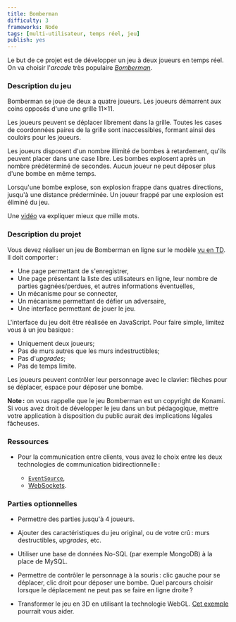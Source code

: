 ```yaml
---
title: Bomberman
difficulty: 3
frameworks: Node
tags: [multi-utilisateur, temps réel, jeu]
publish: yes
---
```


Le but de ce projet est de développer un jeu à deux joueurs en temps
réel. On va choisir l'*arcade* très populaire
[*Bomberman*](https://en.wikipedia.org/wiki/Bomberman).

### Description du jeu

Bomberman se joue de deux a quatre joueurs. Les joueurs démarrent aux
coins opposés d'une une grille 11×11.

Les joueurs peuvent se déplacer librement dans la grille. Toutes les
cases de coordonnées paires de la grille sont inaccessibles, formant
ainsi des couloirs pour les joueurs.

Les joueurs disposent d'un nombre illimité de bombes à retardement,
qu'ils peuvent placer dans une case libre. Les bombes explosent après
un nombre prédéterminé de secondes. Aucun joueur ne peut déposer plus
d'une bombe en même temps.

Lorsqu'une bombe explose, son explosion frappe dans quatres
directions, jusqu'à une distance préderminée. Un joueur frappé par une
explosion est éliminé du jeu.

Une [vidéo](https://www.youtube.com/watch?v=DZNcCowQKRQ) va expliquer
mieux que mille mots.

### Description du projet

Vous devez réaliser un jeu de Bomberman en ligne sur le modèle
[vu en TD](tutorials/accounts-node). Il doit comporter :

- Une page permettant de s'enregistrer,
- Une page présentant la liste des utilisateurs en ligne, leur nombre
  de parties gagnées/perdues, et autres informations éventuelles,
- Un mécanisme pour se connecter,
- Un mécanisme permettant de défier un adversaire,
- Une interface permettant de jouer le jeu.

L'interface du jeu doit être réalisée en JavaScript. Pour faire
simple, limitez vous à un jeu basique :

- Uniquement deux joueurs;
- Pas de murs autres que les murs indestructibles;
- Pas d'*upgrades*;
- Pas de temps limite.

Les joueurs peuvent contrôler leur personnage avec le clavier: flèches
pour se déplacer, espace pour déposer une bombe.

**Note :** on vous rappelle que le jeu Bomberman est un copyright de
Konami. Si vous avez droit de développer le jeu dans un but
pédagogique, mettre votre application à disposition du public aurait
des implications légales fâcheuses.

### Ressources

- Pour la communication entre clients, vous avez le choix entre les
  deux technologies de communication bidirectionnelle :
  
  - [`EventSource`](https://developer.mozilla.org/docs/Web/API/EventSource),
  - [WebSockets](https://developer.mozilla.org/en/docs/WebSockets).

### Parties optionnelles

- Permettre des parties jusqu'à 4 joueurs.

- Ajouter des caractéristiques du jeu original, ou de votre crû : murs
  destructibles, *upgrades*, etc.

- Utiliser une base de données No-SQL (par exemple MongoDB) à la place
  de MySQL.

- Permettre de contrôler le personnage à la souris : clic gauche pour
  se déplacer, clic droit pour déposer une bombe. Quel parcours
  choisir lorsque le déplacement ne peut pas se faire en ligne droite ?

- Transformer le jeu en 3D en utilisant la technologie
  WebGL. [Cet exemple](https://codepen.io/defeo/pen/qbeJML/) pourrait
  vous aider.
